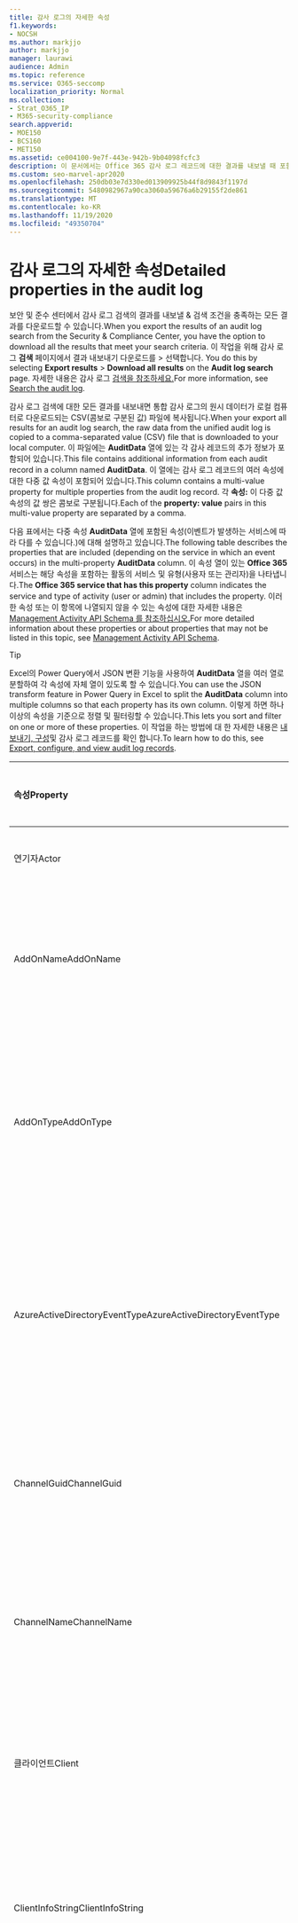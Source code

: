 ```yaml
---
title: 감사 로그의 자세한 속성
f1.keywords:
- NOCSH
ms.author: markjjo
author: markjjo
manager: laurawi
audience: Admin
ms.topic: reference
ms.service: O365-seccomp
localization_priority: Normal
ms.collection:
- Strat_O365_IP
- M365-security-compliance
search.appverid:
- MOE150
- BCS160
- MET150
ms.assetid: ce004100-9e7f-443e-942b-9b04098fcfc3
description: 이 문서에서는 Office 365 감사 로그 레코드에 대한 결과를 내보낼 때 포함된 추가 속성에 대한 설명을 제공합니다.
ms.custom: seo-marvel-apr2020
ms.openlocfilehash: 250db03e7d330ed013909925b44f8d9843f1197d
ms.sourcegitcommit: 5480982967a90ca3060a59676a6b29155f2de861
ms.translationtype: MT
ms.contentlocale: ko-KR
ms.lasthandoff: 11/19/2020
ms.locfileid: "49350704"
---
```

# <a name="detailed-properties-in-the-audit-log"></a><span data-ttu-id="034b0-103">감사 로그의 자세한 속성</span><span class="sxs-lookup"><span data-stu-id="034b0-103">Detailed properties in the audit log</span></span>

<span data-ttu-id="034b0-104">보안 및 준수 센터에서 감사 로그 검색의 결과를 내보낼 & 검색 조건을 충족하는 모든 결과를 다운로드할 수 있습니다.</span><span class="sxs-lookup"><span data-stu-id="034b0-104">When you export the results of an audit log search from the Security & Compliance Center, you have the option to download all the results that meet your search criteria.</span></span> <span data-ttu-id="034b0-105">이 작업을 위해 감사 로그 **검색** 페이지에서 결과 내보내기 다운로드를 \>  선택합니다. </span><span class="sxs-lookup"><span data-stu-id="034b0-105">You do this by selecting **Export results** \> **Download all results** on the **Audit log search** page.</span></span> <span data-ttu-id="034b0-106">자세한 내용은 감사 로그 [검색을 참조하세요.](search-the-audit-log-in-security-and-compliance.md)</span><span class="sxs-lookup"><span data-stu-id="034b0-106">For more information, see [Search the audit log](search-the-audit-log-in-security-and-compliance.md).</span></span>
  
 <span data-ttu-id="034b0-107">감사 로그 검색에 대한 모든 결과를 내보내면 통합 감사 로그의 원시 데이터가 로컬 컴퓨터로 다운로드되는 CSV(콤보로 구분된 값) 파일에 복사됩니다.</span><span class="sxs-lookup"><span data-stu-id="034b0-107">When your export all results for an audit log search, the raw data from the unified audit log is copied to a comma-separated value (CSV) file that is downloaded to your local computer.</span></span> <span data-ttu-id="034b0-108">이 파일에는 **AuditData** 열에 있는 각 감사 레코드의 추가 정보가 포함되어 있습니다.</span><span class="sxs-lookup"><span data-stu-id="034b0-108">This file contains additional information from each audit record in a column named **AuditData**.</span></span> <span data-ttu-id="034b0-109">이 열에는 감사 로그 레코드의 여러 속성에 대한 다중 값 속성이 포함되어 있습니다.</span><span class="sxs-lookup"><span data-stu-id="034b0-109">This column contains a multi-value property for multiple properties from the audit log record.</span></span> <span data-ttu-id="034b0-110">각 **속성:** 이 다중 값 속성의 값 쌍은 콤보로 구분됩니다.</span><span class="sxs-lookup"><span data-stu-id="034b0-110">Each of the **property: value** pairs in this multi-value property are separated by a comma.</span></span> 
  
<span data-ttu-id="034b0-111">다음 표에서는 다중 속성 **AuditData** 열에 포함된 속성(이벤트가 발생하는 서비스에 따라 다를 수 있습니다.)에 대해 설명하고 있습니다.</span><span class="sxs-lookup"><span data-stu-id="034b0-111">The following table describes the properties that are included (depending on the service in which an event occurs) in the multi-property **AuditData** column.</span></span> <span data-ttu-id="034b0-112">이 속성 열이 있는 **Office 365** 서비스는 해당 속성을 포함하는 활동의 서비스 및 유형(사용자 또는 관리자)을 나타냅니다.</span><span class="sxs-lookup"><span data-stu-id="034b0-112">The **Office 365 service that has this property** column indicates the service and type of activity (user or admin) that includes the property.</span></span> <span data-ttu-id="034b0-113">이러한 속성 또는 이 항목에 나열되지 않을 수 있는 속성에 대한 자세한 내용은 [Management Activity API Schema 를 참조하십시오.](https://go.microsoft.com/fwlink/p/?LinkId=717993)</span><span class="sxs-lookup"><span data-stu-id="034b0-113">For more detailed information about these properties or about properties that may not be listed in this topic, see [Management Activity API Schema](https://go.microsoft.com/fwlink/p/?LinkId=717993).</span></span>
  
> [!TIP]
> <span data-ttu-id="034b0-114">Excel의 Power Query에서 JSON 변환 기능을 사용하여 **AuditData** 열을 여러 열로 분할하여 각 속성에 자체 열이 있도록 할 수 있습니다.</span><span class="sxs-lookup"><span data-stu-id="034b0-114">You can use the JSON transform feature in Power Query in Excel to split the **AuditData** column into multiple columns so that each property has its own column.</span></span> <span data-ttu-id="034b0-115">이렇게 하면 하나 이상의 속성을 기준으로 정렬 및 필터링할 수 있습니다.</span><span class="sxs-lookup"><span data-stu-id="034b0-115">This lets you sort and filter on one or more of these properties.</span></span> <span data-ttu-id="034b0-116">이 작업을 하는 방법에 대 한 자세한 내용은 [내보내기, 구성](export-view-audit-log-records.md)및 감사 로그 레코드를 확인 합니다.</span><span class="sxs-lookup"><span data-stu-id="034b0-116">To learn how to do this, see [Export, configure, and view audit log records](export-view-audit-log-records.md).</span></span> 
  
|<span data-ttu-id="034b0-117">**속성**</span><span class="sxs-lookup"><span data-stu-id="034b0-117">**Property**</span></span>|<span data-ttu-id="034b0-118">**설명**</span><span class="sxs-lookup"><span data-stu-id="034b0-118">**Description**</span></span>|<span data-ttu-id="034b0-119">**이 속성이 있는 Microsoft 365 서비스**</span><span class="sxs-lookup"><span data-stu-id="034b0-119">**Microsoft 365 service that has this property**</span></span>|
|:-----|:-----|:-----|
|<span data-ttu-id="034b0-120">연기자</span><span class="sxs-lookup"><span data-stu-id="034b0-120">Actor</span></span>|<span data-ttu-id="034b0-121">작업을 수행한 사용자 또는 서비스 계정입니다.</span><span class="sxs-lookup"><span data-stu-id="034b0-121">The user or service account that performed the action.</span></span>|<span data-ttu-id="034b0-122">Azure Active Directory</span><span class="sxs-lookup"><span data-stu-id="034b0-122">Azure Active Directory</span></span>|
|<span data-ttu-id="034b0-123">AddOnName</span><span class="sxs-lookup"><span data-stu-id="034b0-123">AddOnName</span></span>|<span data-ttu-id="034b0-124">팀에서 추가, 제거 또는 업데이트된 추가 기능의 이름입니다.</span><span class="sxs-lookup"><span data-stu-id="034b0-124">The name of an add-on that was added, removed, or updated in a team.</span></span> <span data-ttu-id="034b0-125">Microsoft Teams의 추가 기능 유형은 봇, 커넥터 또는 탭입니다.</span><span class="sxs-lookup"><span data-stu-id="034b0-125">The type of add-ons in Microsoft Teams is a bot, a connector, or a tab.</span></span>|<span data-ttu-id="034b0-126">Microsoft Teams</span><span class="sxs-lookup"><span data-stu-id="034b0-126">Microsoft Teams</span></span>|
|<span data-ttu-id="034b0-127">AddOnType</span><span class="sxs-lookup"><span data-stu-id="034b0-127">AddOnType</span></span>|<span data-ttu-id="034b0-128">팀에서 추가, 제거 또는 업데이트된 추가 기능의 유형입니다.</span><span class="sxs-lookup"><span data-stu-id="034b0-128">The type of an add-on that was added, removed, or updated in a team.</span></span> <span data-ttu-id="034b0-129">다음 값은 추가 기능의 유형을 나타냅니다.</span><span class="sxs-lookup"><span data-stu-id="034b0-129">The following values indicate the type of add-on.</span></span>  <br/> <span data-ttu-id="034b0-130">**1** - 봇을 나타냅니다.</span><span class="sxs-lookup"><span data-stu-id="034b0-130">**1** - Indicates a bot.</span></span><br/> <span data-ttu-id="034b0-131">**2** - 커넥터를 나타냅니다.</span><span class="sxs-lookup"><span data-stu-id="034b0-131">**2** - Indicates a connector.</span></span><br/> <span data-ttu-id="034b0-132">**3** - 탭을 나타냅니다.</span><span class="sxs-lookup"><span data-stu-id="034b0-132">**3** - Indicates a tab.</span></span>|<span data-ttu-id="034b0-133">Microsoft Teams</span><span class="sxs-lookup"><span data-stu-id="034b0-133">Microsoft Teams</span></span>|
|<span data-ttu-id="034b0-134">AzureActiveDirectoryEventType</span><span class="sxs-lookup"><span data-stu-id="034b0-134">AzureActiveDirectoryEventType</span></span>|<span data-ttu-id="034b0-135">Azure Active Directory 이벤트의 유형입니다.</span><span class="sxs-lookup"><span data-stu-id="034b0-135">The type of Azure Active Directory event.</span></span> <span data-ttu-id="034b0-136">다음 값은 이벤트 유형을 나타냅니다.</span><span class="sxs-lookup"><span data-stu-id="034b0-136">The following values indicate the type of event.</span></span>  <br/> <span data-ttu-id="034b0-137">**0** - 계정 로그인 이벤트를 나타냅니다.</span><span class="sxs-lookup"><span data-stu-id="034b0-137">**0** - Indicates an account login event.</span></span><br/> <span data-ttu-id="034b0-138">**1** - Azure 응용 프로그램 보안 이벤트를 나타냅니다.</span><span class="sxs-lookup"><span data-stu-id="034b0-138">**1** - Indicates an Azure application security event.</span></span>|<span data-ttu-id="034b0-139">Azure Active Directory</span><span class="sxs-lookup"><span data-stu-id="034b0-139">Azure Active Directory</span></span>|
|<span data-ttu-id="034b0-140">ChannelGuid</span><span class="sxs-lookup"><span data-stu-id="034b0-140">ChannelGuid</span></span>|<span data-ttu-id="034b0-141">Microsoft Teams 채널의 ID입니다.</span><span class="sxs-lookup"><span data-stu-id="034b0-141">The ID of a Microsoft Teams channel.</span></span> <span data-ttu-id="034b0-142">채널이 있는 팀은 **TeamName** 및 **TeamGuid** 속성으로 식별됩니다.</span><span class="sxs-lookup"><span data-stu-id="034b0-142">The team that the channel is located in is identified by the **TeamName** and **TeamGuid** properties.</span></span>|<span data-ttu-id="034b0-143">Microsoft Teams</span><span class="sxs-lookup"><span data-stu-id="034b0-143">Microsoft Teams</span></span>|
|<span data-ttu-id="034b0-144">ChannelName</span><span class="sxs-lookup"><span data-stu-id="034b0-144">ChannelName</span></span>|<span data-ttu-id="034b0-145">Microsoft Teams 채널의 이름입니다.</span><span class="sxs-lookup"><span data-stu-id="034b0-145">The name of a Microsoft Teams channel.</span></span> <span data-ttu-id="034b0-146">채널이 있는 팀은 **TeamName** 및 **TeamGuid** 속성으로 식별됩니다.</span><span class="sxs-lookup"><span data-stu-id="034b0-146">The team that the channel is located in is identified by the **TeamName** and **TeamGuid** properties.</span></span>|<span data-ttu-id="034b0-147">Microsoft Teams</span><span class="sxs-lookup"><span data-stu-id="034b0-147">Microsoft Teams</span></span>|
|<span data-ttu-id="034b0-148">클라이언트</span><span class="sxs-lookup"><span data-stu-id="034b0-148">Client</span></span>|<span data-ttu-id="034b0-149">로그인 이벤트에 사용되는 클라이언트 장치, 장치 OS 및 장치 브라우저(예: Nokia Lumia 920) Windows Phone 8; IE Mobile 11).</span><span class="sxs-lookup"><span data-stu-id="034b0-149">The client device, the device OS, and the device browser used for the login event (for example, Nokia Lumia 920; Windows Phone 8; IE Mobile 11).</span></span>|<span data-ttu-id="034b0-150">Azure Active Directory</span><span class="sxs-lookup"><span data-stu-id="034b0-150">Azure Active Directory</span></span>|
|<span data-ttu-id="034b0-151">ClientInfoString</span><span class="sxs-lookup"><span data-stu-id="034b0-151">ClientInfoString</span></span>|<span data-ttu-id="034b0-152">브라우저 버전, Outlook 버전 및 모바일 장치 정보와 같은 작업을 수행하는 데 사용된 전자 메일 클라이언트에 대한 정보</span><span class="sxs-lookup"><span data-stu-id="034b0-152">Information about the email client that was used to perform the operation, such as a browser version, Outlook version, and mobile device information</span></span>|<span data-ttu-id="034b0-153">Exchange(사서함 활동)</span><span class="sxs-lookup"><span data-stu-id="034b0-153">Exchange (mailbox activity)</span></span>|
|<span data-ttu-id="034b0-154">ClientIP</span><span class="sxs-lookup"><span data-stu-id="034b0-154">ClientIP</span></span>|<span data-ttu-id="034b0-155">활동이 기록될 때 사용된 장치의 IP 주소입니다.</span><span class="sxs-lookup"><span data-stu-id="034b0-155">The IP address of the device that was used when the activity was logged.</span></span> <span data-ttu-id="034b0-156">IP 주소는 IPv4 또는 IPv6 주소 형식으로 표시됩니다.</span><span class="sxs-lookup"><span data-stu-id="034b0-156">The IP address is displayed in either an IPv4 or IPv6 address format.</span></span><br/><br/> <span data-ttu-id="034b0-157">일부 서비스의 경우 이 속성에 표시되는 값은 사용자를 대신하여 서비스를 호출하는 신뢰할 수 있는 응용 프로그램(예: 웹앱의 Office)의 IP 주소일 수 있으며, 활동을 수행한 사람이 사용한 장치의 IP 주소가 아예 없습니다.</span><span class="sxs-lookup"><span data-stu-id="034b0-157">For some services, the value displayed in this property might be the IP address for a trusted application (for example, Office on the web apps) calling into the service on behalf of a user and not the IP address of the device used by person who performed the activity.</span></span> <br/><br/><span data-ttu-id="034b0-158">또한 Azure Active Directory 관련 이벤트에 대한 관리자 활동(또는 시스템 계정에서 수행한 활동)의 경우 IP 주소가 기록되지 않습니다. ClientIP 속성의 값은 `null` 입니다.</span><span class="sxs-lookup"><span data-stu-id="034b0-158">Also, for admin activity (or activity performed by a system account) for Azure Active Directory-related events, the IP address isn't logged and the value for the ClientIP property is `null`.</span></span> |<span data-ttu-id="034b0-159">Azure Active Directory, Exchange, SharePoint</span><span class="sxs-lookup"><span data-stu-id="034b0-159">Azure Active Directory, Exchange, SharePoint</span></span>|
|<span data-ttu-id="034b0-160">CreationTime</span><span class="sxs-lookup"><span data-stu-id="034b0-160">CreationTime</span></span>|<span data-ttu-id="034b0-161">사용자가 활동을 수행한 UTC(협정 세계시)의 날짜 및 시간입니다.</span><span class="sxs-lookup"><span data-stu-id="034b0-161">The date and time in Coordinated Universal Time (UTC) when the user performed the activity.</span></span>|<span data-ttu-id="034b0-162">모두</span><span class="sxs-lookup"><span data-stu-id="034b0-162">All</span></span>|
|<span data-ttu-id="034b0-163">DestinationFileExtension</span><span class="sxs-lookup"><span data-stu-id="034b0-163">DestinationFileExtension</span></span>|<span data-ttu-id="034b0-164">복사되거나 이동된 파일의 파일 확장명입니다.</span><span class="sxs-lookup"><span data-stu-id="034b0-164">The file extension of a file that is copied or moved.</span></span> <span data-ttu-id="034b0-165">이 속성은 FileCopied 및 FileMoved 사용자 활동에만 표시됩니다.</span><span class="sxs-lookup"><span data-stu-id="034b0-165">This property is displayed only for the FileCopied and FileMoved user activities.</span></span>|<span data-ttu-id="034b0-166">SharePoint</span><span class="sxs-lookup"><span data-stu-id="034b0-166">SharePoint</span></span>|
|<span data-ttu-id="034b0-167">DestinationFileName</span><span class="sxs-lookup"><span data-stu-id="034b0-167">DestinationFileName</span></span>|<span data-ttu-id="034b0-168">파일의 이름이 복사되거나 이동됩니다.</span><span class="sxs-lookup"><span data-stu-id="034b0-168">The name of the file is copied or moved.</span></span> <span data-ttu-id="034b0-169">이 속성은 FileCopied 및 FileMoved 작업에만 표시됩니다.</span><span class="sxs-lookup"><span data-stu-id="034b0-169">This property is displayed only for the FileCopied and FileMoved actions.</span></span>|<span data-ttu-id="034b0-170">SharePoint</span><span class="sxs-lookup"><span data-stu-id="034b0-170">SharePoint</span></span>|
|<span data-ttu-id="034b0-171">DestinationRelativeUrl</span><span class="sxs-lookup"><span data-stu-id="034b0-171">DestinationRelativeUrl</span></span>|<span data-ttu-id="034b0-172">파일이 복사되거나 이동되는 대상 폴더의 URL입니다.</span><span class="sxs-lookup"><span data-stu-id="034b0-172">The URL of the destination folder where a file is copied or moved.</span></span> <span data-ttu-id="034b0-173">**SiteURL,** **DestinationRelativeURL** 및 **DestinationFileName** 속성 값의 조합은 **복사된** 파일의 전체 경로 이름인 ObjectID 속성 값과 동일합니다.</span><span class="sxs-lookup"><span data-stu-id="034b0-173">The combination of the values for the **SiteURL**, the **DestinationRelativeURL**, and the **DestinationFileName** property is the same as the value for the **ObjectID** property, which is the full path name for the file that was copied.</span></span> <span data-ttu-id="034b0-174">이 속성은 FileCopied 및 FileMoved 사용자 활동에만 표시됩니다.</span><span class="sxs-lookup"><span data-stu-id="034b0-174">This property is displayed only for the FileCopied and FileMoved user activities.</span></span>|<span data-ttu-id="034b0-175">SharePoint</span><span class="sxs-lookup"><span data-stu-id="034b0-175">SharePoint</span></span>|
|<span data-ttu-id="034b0-176">EventSource</span><span class="sxs-lookup"><span data-stu-id="034b0-176">EventSource</span></span>|<span data-ttu-id="034b0-177">SharePoint에서 이벤트가 발생했다고 식별합니다.</span><span class="sxs-lookup"><span data-stu-id="034b0-177">Identifies that an event occurred in SharePoint.</span></span> <span data-ttu-id="034b0-178">가능한 값은 **SharePoint** 및 **ObjectModel입니다.**</span><span class="sxs-lookup"><span data-stu-id="034b0-178">Possible values are **SharePoint** and **ObjectModel**.</span></span>|<span data-ttu-id="034b0-179">SharePoint</span><span class="sxs-lookup"><span data-stu-id="034b0-179">SharePoint</span></span>|
|<span data-ttu-id="034b0-180">ExternalAccess</span><span class="sxs-lookup"><span data-stu-id="034b0-180">ExternalAccess</span></span>|<span data-ttu-id="034b0-181">Exchange 관리자 활동의 경우 조직의 사용자, Microsoft 데이터 센터 담당자 또는 데이터 센터 서비스 계정 또는 위임된 관리자가 cmdlet을 실행할지 여부를 지정합니다.</span><span class="sxs-lookup"><span data-stu-id="034b0-181">For Exchange admin activity, specifies whether the cmdlet was run by a user in your organization, by Microsoft datacenter personnel or a datacenter service account, or by a delegated administrator.</span></span> <span data-ttu-id="034b0-182">값 **False는** 조직의 누군가가 cmdlet을 실행했다는 것을 나타냅니다.</span><span class="sxs-lookup"><span data-stu-id="034b0-182">The value **False** indicates that the cmdlet was run by someone in your organization.</span></span> <span data-ttu-id="034b0-183">True **값은** 데이터 센터 담당자, 데이터 센터 서비스 계정 또는 위임된 관리자가 cmdlet을 실행했다는 것입니다.</span><span class="sxs-lookup"><span data-stu-id="034b0-183">The value **True** indicates that the cmdlet was run by datacenter personnel, a datacenter service account, or a delegated administrator.</span></span>  <br/> <span data-ttu-id="034b0-184">Exchange 사서함 활동의 경우 조직 외부의 사용자가 사서함에 액세스하는지 여부를 지정합니다.</span><span class="sxs-lookup"><span data-stu-id="034b0-184">For Exchange mailbox activity, specifies whether a mailbox was accessed by a user outside your organization.</span></span>|<span data-ttu-id="034b0-185">Exchange</span><span class="sxs-lookup"><span data-stu-id="034b0-185">Exchange</span></span>|
|<span data-ttu-id="034b0-186">ExtendedProperties</span><span class="sxs-lookup"><span data-stu-id="034b0-186">ExtendedProperties</span></span>|<span data-ttu-id="034b0-187">Azure Active Directory 이벤트에 대한 확장 속성입니다.</span><span class="sxs-lookup"><span data-stu-id="034b0-187">The extended properties for an Azure Active Directory event.</span></span>|<span data-ttu-id="034b0-188">Azure Active Directory</span><span class="sxs-lookup"><span data-stu-id="034b0-188">Azure Active Directory</span></span>|
|<span data-ttu-id="034b0-189">ID</span><span class="sxs-lookup"><span data-stu-id="034b0-189">ID</span></span>|<span data-ttu-id="034b0-190">보고서 항목의 ID입니다.</span><span class="sxs-lookup"><span data-stu-id="034b0-190">The ID of the report entry.</span></span> <span data-ttu-id="034b0-191">ID는 보고서 항목을 고유하게 식별합니다.</span><span class="sxs-lookup"><span data-stu-id="034b0-191">The ID uniquely identifies the report entry.</span></span>|<span data-ttu-id="034b0-192">모두</span><span class="sxs-lookup"><span data-stu-id="034b0-192">All</span></span>|
|<span data-ttu-id="034b0-193">InternalLogonType</span><span class="sxs-lookup"><span data-stu-id="034b0-193">InternalLogonType</span></span>|<span data-ttu-id="034b0-194">내부용으로 예약되어 있습니다.</span><span class="sxs-lookup"><span data-stu-id="034b0-194">Reserved for internal use.</span></span>|<span data-ttu-id="034b0-195">Exchange(사서함 활동)</span><span class="sxs-lookup"><span data-stu-id="034b0-195">Exchange (mailbox activity)</span></span>|
|<span data-ttu-id="034b0-196">ItemType</span><span class="sxs-lookup"><span data-stu-id="034b0-196">ItemType</span></span>|<span data-ttu-id="034b0-197">액세스하거나 수정한 개체의 형식입니다.</span><span class="sxs-lookup"><span data-stu-id="034b0-197">The type of object that was accessed or modified.</span></span> <span data-ttu-id="034b0-198">가능한 값은 **파일,** **폴더,** **웹,** **사이트,** **테넌트** 및 **DocumentLibrary입니다.**</span><span class="sxs-lookup"><span data-stu-id="034b0-198">Possible values include **File**, **Folder**, **Web**, **Site**, **Tenant**, and **DocumentLibrary**.</span></span>|<span data-ttu-id="034b0-199">SharePoint</span><span class="sxs-lookup"><span data-stu-id="034b0-199">SharePoint</span></span>|
|<span data-ttu-id="034b0-200">LoginStatus</span><span class="sxs-lookup"><span data-stu-id="034b0-200">LoginStatus</span></span>|<span data-ttu-id="034b0-201">발생한 로그인 실패를 식별합니다.</span><span class="sxs-lookup"><span data-stu-id="034b0-201">Identifies login failures that might have occurred.</span></span>|<span data-ttu-id="034b0-202">Azure Active Directory</span><span class="sxs-lookup"><span data-stu-id="034b0-202">Azure Active Directory</span></span>|
|<span data-ttu-id="034b0-203">LogonType</span><span class="sxs-lookup"><span data-stu-id="034b0-203">LogonType</span></span>|<span data-ttu-id="034b0-204">사서함 액세스 유형입니다.</span><span class="sxs-lookup"><span data-stu-id="034b0-204">The type of mailbox access.</span></span> <span data-ttu-id="034b0-205">다음 값은 사서함에 액세스한 사용자 유형을 나타냅니다.</span><span class="sxs-lookup"><span data-stu-id="034b0-205">The following values indicate the type of user who accessed the mailbox.</span></span>  <br/><br/> <span data-ttu-id="034b0-206">**0** - 사서함 소유자를 나타냅니다.</span><span class="sxs-lookup"><span data-stu-id="034b0-206">**0** - Indicates a mailbox owner.</span></span><br/> <span data-ttu-id="034b0-207">**1** - 관리자를 나타냅니다.</span><span class="sxs-lookup"><span data-stu-id="034b0-207">**1** - Indicates an administrator.</span></span><br/> <span data-ttu-id="034b0-208">**2** - 대리자를 나타냅니다.</span><span class="sxs-lookup"><span data-stu-id="034b0-208">**2** - Indicates a delegate.</span></span> <br/><span data-ttu-id="034b0-209">**3** - Microsoft 데이터 센터의 전송 서비스를 나타냅니다.</span><span class="sxs-lookup"><span data-stu-id="034b0-209">**3** - Indicates the transport service in the Microsoft datacenter.</span></span><br/> <span data-ttu-id="034b0-210">**4** - Microsoft 데이터 센터의 서비스 계정을 나타냅니다.</span><span class="sxs-lookup"><span data-stu-id="034b0-210">**4** - Indicates a   service account in the Microsoft datacenter.</span></span> <br/><span data-ttu-id="034b0-211">**6** - 위임된 관리자를 나타냅니다.</span><span class="sxs-lookup"><span data-stu-id="034b0-211">**6** - Indicates a delegated administrator.</span></span>|<span data-ttu-id="034b0-212">Exchange(사서함 활동)</span><span class="sxs-lookup"><span data-stu-id="034b0-212">Exchange (mailbox activity)</span></span>|
|<span data-ttu-id="034b0-213">MailboxGuid</span><span class="sxs-lookup"><span data-stu-id="034b0-213">MailboxGuid</span></span>|<span data-ttu-id="034b0-214">액세스한 사서함의 Exchange GUID입니다.</span><span class="sxs-lookup"><span data-stu-id="034b0-214">The Exchange GUID of the mailbox that was accessed.</span></span>|<span data-ttu-id="034b0-215">Exchange(사서함 활동)</span><span class="sxs-lookup"><span data-stu-id="034b0-215">Exchange (mailbox activity)</span></span>|
|<span data-ttu-id="034b0-216">MailboxOwnerUPN</span><span class="sxs-lookup"><span data-stu-id="034b0-216">MailboxOwnerUPN</span></span>|<span data-ttu-id="034b0-217">액세스한 사서함을 소유한 사람의 전자 메일 주소입니다.</span><span class="sxs-lookup"><span data-stu-id="034b0-217">The email address of the person who owns the mailbox that was accessed.</span></span>|<span data-ttu-id="034b0-218">Exchange(사서함 활동)</span><span class="sxs-lookup"><span data-stu-id="034b0-218">Exchange (mailbox activity)</span></span>|
|<span data-ttu-id="034b0-219">구성원</span><span class="sxs-lookup"><span data-stu-id="034b0-219">Members</span></span>|<span data-ttu-id="034b0-220">팀에서 추가되거나 제거된 사용자를 나열합니다.</span><span class="sxs-lookup"><span data-stu-id="034b0-220">Lists the users that have been added or removed from a team.</span></span> <span data-ttu-id="034b0-221">다음 값은 사용자에게 할당된 역할 유형을 나타냅니다.</span><span class="sxs-lookup"><span data-stu-id="034b0-221">The following values indicate the Role type assigned to the user.</span></span>  <br/><br/> <span data-ttu-id="034b0-222">**1** - 소유자 역할을 나타냅니다.</span><span class="sxs-lookup"><span data-stu-id="034b0-222">**1** - Indicates  the Owner role.</span></span><br/> <span data-ttu-id="034b0-223">**2** - 구성원 역할을 나타냅니다.</span><span class="sxs-lookup"><span data-stu-id="034b0-223">**2** - Indicates the Member role.</span></span><br/> <span data-ttu-id="034b0-224">**3** - 게스트 역할을 나타냅니다.</span><span class="sxs-lookup"><span data-stu-id="034b0-224">**3** - Indicates the Guest role.</span></span> <br/><br/><span data-ttu-id="034b0-225">구성원 속성에는 조직의 이름 및 구성원의 전자 메일 주소도 포함됩니다.</span><span class="sxs-lookup"><span data-stu-id="034b0-225">The Members property also includes the name of your organization, and the member's email address.</span></span>|<span data-ttu-id="034b0-226">Microsoft Teams</span><span class="sxs-lookup"><span data-stu-id="034b0-226">Microsoft Teams</span></span>|
|<span data-ttu-id="034b0-227">ModifiedProperties(Name, NewValue, OldValue)</span><span class="sxs-lookup"><span data-stu-id="034b0-227">ModifiedProperties (Name, NewValue, OldValue)</span></span>|<span data-ttu-id="034b0-228">이 속성은 사용자를 사이트 또는 사이트 모음 관리 그룹의 구성원으로 추가하는 등의 관리 이벤트에 포함됩니다.</span><span class="sxs-lookup"><span data-stu-id="034b0-228">The property is included for admin events, such as adding a user as a member of a site or a site collection admin group.</span></span> <span data-ttu-id="034b0-229">이 속성에는 수정된 속성의 새 값(예: 사이트 관리자 그룹)의 새 값(예: 사이트 관리자로 추가된 사용자) 및 수정된 개체의 이전 값이 포함됩니다.</span><span class="sxs-lookup"><span data-stu-id="034b0-229">The property includes the name of the property that was modified (for example, the Site Admin group) the new value of the modified property (such the user who was added as a site admin, and the previous value of the modified object.</span></span>|<span data-ttu-id="034b0-230">모든(관리자 활동)</span><span class="sxs-lookup"><span data-stu-id="034b0-230">All (admin activity)</span></span>|
|<span data-ttu-id="034b0-231">ObjectId</span><span class="sxs-lookup"><span data-stu-id="034b0-231">ObjectId</span></span>|<span data-ttu-id="034b0-232">Exchange 관리자 감사 로깅의 경우 cmdlet에서 수정한 개체의 이름입니다.</span><span class="sxs-lookup"><span data-stu-id="034b0-232">For Exchange admin audit logging, the name of the object that was modified by the cmdlet.</span></span>  <br/> <span data-ttu-id="034b0-233">SharePoint 활동의 경우 사용자가 액세스한 파일 또는 폴더의 전체 URL 경로 이름입니다.</span><span class="sxs-lookup"><span data-stu-id="034b0-233">For SharePoint activity, the full URL path name of the file or folder accessed by a user.</span></span>  <br/> <span data-ttu-id="034b0-234">Azure AD 활동의 경우 수정된 사용자 계정의 이름입니다.</span><span class="sxs-lookup"><span data-stu-id="034b0-234">For Azure AD activity, the name of the user account that was modified.</span></span>|<span data-ttu-id="034b0-235">모두</span><span class="sxs-lookup"><span data-stu-id="034b0-235">All</span></span>|
|<span data-ttu-id="034b0-236">작업</span><span class="sxs-lookup"><span data-stu-id="034b0-236">Operation</span></span>|<span data-ttu-id="034b0-237">사용자 또는 관리자 활동의 이름입니다.</span><span class="sxs-lookup"><span data-stu-id="034b0-237">The name of the user or admin activity.</span></span> <span data-ttu-id="034b0-238">이 속성의 값은 작업 드롭다운 목록에서 선택한 **값에** 해당합니다.</span><span class="sxs-lookup"><span data-stu-id="034b0-238">The value of this property corresponds to the value that was selected in the **Activities** drop down list.</span></span> <span data-ttu-id="034b0-239">모든 활동에 대한 결과 표시가 **선택된** 경우 보고서에는 모든 서비스에 대한 모든 사용자 및 관리자 활동에 대한 항목이 포함됩니다.</span><span class="sxs-lookup"><span data-stu-id="034b0-239">If **Show results for all activities** was selected, the report will included entries for all user and admin activities for all services.</span></span> <span data-ttu-id="034b0-240">감사 로그에 기록되는 작업/활동에 대한 설명은 [Office 365에서](search-the-audit-log-in-security-and-compliance.md)감사 로그 검색의 감사된 활동 탭을 참조하세요. </span><span class="sxs-lookup"><span data-stu-id="034b0-240">For a description of the operations/activities that are logged in the audit log, see the **Audited activities** tab in [Search the audit log in the Office 365](search-the-audit-log-in-security-and-compliance.md).</span></span>  <br/> <span data-ttu-id="034b0-241">Exchange 관리자 활동의 경우 이 속성은 실행된 cmdlet의 이름을 식별합니다.</span><span class="sxs-lookup"><span data-stu-id="034b0-241">For Exchange admin activity, this property identifies the name of the cmdlet that was run.</span></span>|<span data-ttu-id="034b0-242">모두</span><span class="sxs-lookup"><span data-stu-id="034b0-242">All</span></span>|
|<span data-ttu-id="034b0-243">OrganizationId</span><span class="sxs-lookup"><span data-stu-id="034b0-243">OrganizationId</span></span>|<span data-ttu-id="034b0-244">조직의 GUID입니다.</span><span class="sxs-lookup"><span data-stu-id="034b0-244">The GUID for your organization.</span></span>|<span data-ttu-id="034b0-245">모두</span><span class="sxs-lookup"><span data-stu-id="034b0-245">All</span></span>|
|<span data-ttu-id="034b0-246">경로</span><span class="sxs-lookup"><span data-stu-id="034b0-246">Path</span></span>|<span data-ttu-id="034b0-247">액세스한 메시지가 있는 사서함 폴더의 이름입니다.</span><span class="sxs-lookup"><span data-stu-id="034b0-247">The name of the mailbox folder where the message that was accessed is located.</span></span> <span data-ttu-id="034b0-248">또한 이 속성은 메시지가 만들어지거나 복사/이동되는 폴더를 식별합니다.</span><span class="sxs-lookup"><span data-stu-id="034b0-248">This property also identifies the folder a where a message is created in or copied/moved to.</span></span>|<span data-ttu-id="034b0-249">Exchange(사서함 활동)</span><span class="sxs-lookup"><span data-stu-id="034b0-249">Exchange (mailbox activity)</span></span>|
|<span data-ttu-id="034b0-250">매개 변수</span><span class="sxs-lookup"><span data-stu-id="034b0-250">Parameters</span></span>|<span data-ttu-id="034b0-251">Exchange 관리자 활동의 경우 Operation 속성에서 식별된 cmdlet과 함께 사용된 모든 매개 변수의 이름과 값입니다.</span><span class="sxs-lookup"><span data-stu-id="034b0-251">For Exchange admin activity, the name and value for all parameters that were used with the cmdlet that is identified in the Operation property.</span></span>|<span data-ttu-id="034b0-252">Exchange(관리자 활동)</span><span class="sxs-lookup"><span data-stu-id="034b0-252">Exchange (admin activity)</span></span>|
|<span data-ttu-id="034b0-253">RecordType</span><span class="sxs-lookup"><span data-stu-id="034b0-253">RecordType</span></span>|<span data-ttu-id="034b0-254">레코드가 나타내는 작업의 유형입니다.</span><span class="sxs-lookup"><span data-stu-id="034b0-254">The type of operation indicated by the record.</span></span> <span data-ttu-id="034b0-255">이 속성은 작업이 트리거된 서비스 또는 기능을 나타냅니다.</span><span class="sxs-lookup"><span data-stu-id="034b0-255">This property indicates the service or feature that the operation was triggered in.</span></span> <span data-ttu-id="034b0-256">레코드 유형 목록과 해당 ENUM 값(감사 레코드의 **RecordType** 속성에 표시되는 값)은 감사 로그 레코드 유형을 [참조하세요.](https://docs.microsoft.com/office/office-365-management-api/office-365-management-activity-api-schema#auditlogrecordtype)</span><span class="sxs-lookup"><span data-stu-id="034b0-256">For a list of record types and their corresponding ENUM value (which is the value displayed in the **RecordType** property in an audit record), see [Audit log record type](https://docs.microsoft.com/office/office-365-management-api/office-365-management-activity-api-schema#auditlogrecordtype).</span></span>| 
|<span data-ttu-id="034b0-257">ResultStatus</span><span class="sxs-lookup"><span data-stu-id="034b0-257">ResultStatus</span></span>|<span data-ttu-id="034b0-258">**Operation** 속성에 지정된 작업이 성공적이지 여부를 나타냅니다.</span><span class="sxs-lookup"><span data-stu-id="034b0-258">Indicates whether the action (specified in the **Operation** property) was successful or not.</span></span>  <br/> <span data-ttu-id="034b0-259">Exchange 관리자 활동의 경우 값은  True(성공) 또는 False(실패)입니다. </span><span class="sxs-lookup"><span data-stu-id="034b0-259">For Exchange admin activity, the value is either **True** (successful) or **False** (failed).</span></span>|<span data-ttu-id="034b0-260">모두</span><span class="sxs-lookup"><span data-stu-id="034b0-260">All</span></span>  <br/>|
|<span data-ttu-id="034b0-261">SecurityComplianceCenterEventType</span><span class="sxs-lookup"><span data-stu-id="034b0-261">SecurityComplianceCenterEventType</span></span>|<span data-ttu-id="034b0-262">활동이 보안 및 준수 센터 & 나타냅니다.</span><span class="sxs-lookup"><span data-stu-id="034b0-262">Indicates that the activity was a Security & Compliance Center event.</span></span> <span data-ttu-id="034b0-263">모든 보안 & 준수 센터 활동의 값은 이 속성에 **대해 0입니다.**</span><span class="sxs-lookup"><span data-stu-id="034b0-263">All Security & Compliance Center activities will have a value of **0** for this property.</span></span>|<span data-ttu-id="034b0-264">보안 및 준수 센터</span><span class="sxs-lookup"><span data-stu-id="034b0-264">Security & Compliance Center</span></span>|
|<span data-ttu-id="034b0-265">SharingType</span><span class="sxs-lookup"><span data-stu-id="034b0-265">SharingType</span></span>|<span data-ttu-id="034b0-266">리소스가 공유된 사용자에게 할당된 공유 권한의 유형입니다.</span><span class="sxs-lookup"><span data-stu-id="034b0-266">The type of sharing permissions that was assigned to the user that the resource was shared with.</span></span> <span data-ttu-id="034b0-267">이 사용자는 **UserSharedWith** 속성에서 식별됩니다.</span><span class="sxs-lookup"><span data-stu-id="034b0-267">This user is identified in the **UserSharedWith** property.</span></span>|<span data-ttu-id="034b0-268">SharePoint</span><span class="sxs-lookup"><span data-stu-id="034b0-268">SharePoint</span></span>|
|<span data-ttu-id="034b0-269">사이트</span><span class="sxs-lookup"><span data-stu-id="034b0-269">Site</span></span>|<span data-ttu-id="034b0-270">사용자가 액세스한 파일 또는 폴더가 있는 사이트의 GUID입니다.</span><span class="sxs-lookup"><span data-stu-id="034b0-270">The GUID of the site where the file or folder accessed by the user is located.</span></span>|<span data-ttu-id="034b0-271">SharePoint</span><span class="sxs-lookup"><span data-stu-id="034b0-271">SharePoint</span></span>|
|<span data-ttu-id="034b0-272">SiteUrl</span><span class="sxs-lookup"><span data-stu-id="034b0-272">SiteUrl</span></span>|<span data-ttu-id="034b0-273">사용자가 액세스한 파일 또는 폴더가 있는 사이트의 URL입니다.</span><span class="sxs-lookup"><span data-stu-id="034b0-273">The URL of the site where the file or folder accessed by the user is located.</span></span>|<span data-ttu-id="034b0-274">SharePoint</span><span class="sxs-lookup"><span data-stu-id="034b0-274">SharePoint</span></span>|
|<span data-ttu-id="034b0-275">SourceFileExtension</span><span class="sxs-lookup"><span data-stu-id="034b0-275">SourceFileExtension</span></span>|<span data-ttu-id="034b0-276">사용자가 액세스한 파일의 파일 확장명입니다.</span><span class="sxs-lookup"><span data-stu-id="034b0-276">The file extension of the file that was accessed by the user.</span></span> <span data-ttu-id="034b0-277">액세스한 개체가 폴더인 경우 이 속성은 비어 있습니다.</span><span class="sxs-lookup"><span data-stu-id="034b0-277">This property is blank if the object that was accessed is a folder.</span></span>|<span data-ttu-id="034b0-278">SharePoint</span><span class="sxs-lookup"><span data-stu-id="034b0-278">SharePoint</span></span>|
|<span data-ttu-id="034b0-279">SourceFileName</span><span class="sxs-lookup"><span data-stu-id="034b0-279">SourceFileName</span></span>|<span data-ttu-id="034b0-280">사용자가 액세스한 파일 또는 폴더의 이름입니다.</span><span class="sxs-lookup"><span data-stu-id="034b0-280">The name of the file or folder accessed by the user.</span></span>|<span data-ttu-id="034b0-281">SharePoint</span><span class="sxs-lookup"><span data-stu-id="034b0-281">SharePoint</span></span>|
|<span data-ttu-id="034b0-282">SourceRelativeUrl</span><span class="sxs-lookup"><span data-stu-id="034b0-282">SourceRelativeUrl</span></span>|<span data-ttu-id="034b0-283">사용자가 액세스한 파일이 들어 있는 폴더의 URL입니다.</span><span class="sxs-lookup"><span data-stu-id="034b0-283">The URL of the folder that contains the file accessed by the user.</span></span> <span data-ttu-id="034b0-284">**SiteURL,** **SourceRelativeURL** 및 **SourceFileName** 속성 값의 조합은 **ObjectID** 속성 값과 동일하며, 이는 사용자가 액세스하는 파일의 전체 경로 이름입니다.</span><span class="sxs-lookup"><span data-stu-id="034b0-284">The combination of the values for the **SiteURL**, the **SourceRelativeURL**, and the **SourceFileName** property is the same as the value for the **ObjectID** property, which is the full path name for the file accessed by the user.</span></span>|<span data-ttu-id="034b0-285">SharePoint</span><span class="sxs-lookup"><span data-stu-id="034b0-285">SharePoint</span></span>|
|<span data-ttu-id="034b0-286">제목</span><span class="sxs-lookup"><span data-stu-id="034b0-286">Subject</span></span>|<span data-ttu-id="034b0-287">액세스한 메시지의 제목 줄입니다.</span><span class="sxs-lookup"><span data-stu-id="034b0-287">The subject line of the message that was accessed.</span></span>|<span data-ttu-id="034b0-288">Exchange(사서함 활동)</span><span class="sxs-lookup"><span data-stu-id="034b0-288">Exchange (mailbox activity)</span></span>|
|<span data-ttu-id="034b0-289">TabType</span><span class="sxs-lookup"><span data-stu-id="034b0-289">TabType</span></span>| <span data-ttu-id="034b0-290">팀에서 추가, 제거 또는 업데이트된 탭의 유형입니다.</span><span class="sxs-lookup"><span data-stu-id="034b0-290">The type of tab added, removed, or updated in a team.</span></span> <span data-ttu-id="034b0-291">이 속성에 사용할 수 있는 값은 다음입니다.</span><span class="sxs-lookup"><span data-stu-id="034b0-291">The possible values for this property are:</span></span>  <br/><br/> <span data-ttu-id="034b0-292">**Excel 핀** - Excel 탭입니다.</span><span class="sxs-lookup"><span data-stu-id="034b0-292">**Excel pin** - An Excel tab.</span></span>  <br/> <span data-ttu-id="034b0-293">**확장** - 모든 타사 및 타사 앱 클래스 일정, VSTS 및 양식과 같은 형식을 사용할 수 있습니다.</span><span class="sxs-lookup"><span data-stu-id="034b0-293">**Extension** - All first-party and third-party apps; such as Class Schedule, VSTS, and Forms.</span></span>  <br/> <span data-ttu-id="034b0-294">**참고** - OneNote 탭입니다.</span><span class="sxs-lookup"><span data-stu-id="034b0-294">**Notes** - OneNote tab.</span></span>  <br/> <span data-ttu-id="034b0-295">**Pdfpin** - PDF 탭입니다.</span><span class="sxs-lookup"><span data-stu-id="034b0-295">**Pdfpin** - A PDF tab.</span></span>  <br/> <span data-ttu-id="034b0-296">**Powerbi** - Power BI 탭.</span><span class="sxs-lookup"><span data-stu-id="034b0-296">**Powerbi** - A Power BI tab.</span></span>  <br/> <span data-ttu-id="034b0-297">**Powerpointpin** - PowerPoint 탭.</span><span class="sxs-lookup"><span data-stu-id="034b0-297">**Powerpointpin** - A PowerPoint tab.</span></span>  <br/> <span data-ttu-id="034b0-298">**Sharepointfiles** - SharePoint 탭.</span><span class="sxs-lookup"><span data-stu-id="034b0-298">**Sharepointfiles** - A SharePoint tab.</span></span>  <br/> <span data-ttu-id="034b0-299">**웹 페이지** - 고정된 웹 사이트 탭.</span><span class="sxs-lookup"><span data-stu-id="034b0-299">**Webpage** - A pinned website tab.</span></span>  <br/> <span data-ttu-id="034b0-300">**Wiki-tab** - Wiki 탭.</span><span class="sxs-lookup"><span data-stu-id="034b0-300">**Wiki-tab** - A wiki tab.</span></span>  <br/> <span data-ttu-id="034b0-301">**Wordpin** - Word 탭입니다.</span><span class="sxs-lookup"><span data-stu-id="034b0-301">**Wordpin** - A Word tab.</span></span>|<span data-ttu-id="034b0-302">Microsoft Teams</span><span class="sxs-lookup"><span data-stu-id="034b0-302">Microsoft Teams</span></span>|
|<span data-ttu-id="034b0-303">Target(대상)</span><span class="sxs-lookup"><span data-stu-id="034b0-303">Target</span></span>|<span data-ttu-id="034b0-304">**작업(Operation** 속성에서 식별)이 수행된 사용자입니다.</span><span class="sxs-lookup"><span data-stu-id="034b0-304">The user that the action (identified in the **Operation** property) was performed on.</span></span> <span data-ttu-id="034b0-305">예를 들어 게스트 사용자가 SharePoint 또는 Microsoft Team에 추가된 경우 해당 사용자가 이 속성에 나열됩니다.</span><span class="sxs-lookup"><span data-stu-id="034b0-305">For example, if a guest user is added to SharePoint or a Microsoft Team, that user would be listed in this property.</span></span>|<span data-ttu-id="034b0-306">Azure Active Directory</span><span class="sxs-lookup"><span data-stu-id="034b0-306">Azure Active Directory</span></span>|
|<span data-ttu-id="034b0-307">TeamGuid</span><span class="sxs-lookup"><span data-stu-id="034b0-307">TeamGuid</span></span>|<span data-ttu-id="034b0-308">Microsoft Teams 팀의 ID입니다.</span><span class="sxs-lookup"><span data-stu-id="034b0-308">The ID of a team in Microsoft Teams.</span></span>|<span data-ttu-id="034b0-309">Microsoft Teams</span><span class="sxs-lookup"><span data-stu-id="034b0-309">Microsoft Teams</span></span>|
|<span data-ttu-id="034b0-310">TeamName</span><span class="sxs-lookup"><span data-stu-id="034b0-310">TeamName</span></span>|<span data-ttu-id="034b0-311">Microsoft Teams의 팀 이름입니다.</span><span class="sxs-lookup"><span data-stu-id="034b0-311">The name of a team in Microsoft Teams.</span></span>|<span data-ttu-id="034b0-312">Microsoft Teams</span><span class="sxs-lookup"><span data-stu-id="034b0-312">Microsoft Teams</span></span>|
|<span data-ttu-id="034b0-313">UserAgent</span><span class="sxs-lookup"><span data-stu-id="034b0-313">UserAgent</span></span>|<span data-ttu-id="034b0-314">사용자의 브라우저에 대한 정보입니다.</span><span class="sxs-lookup"><span data-stu-id="034b0-314">Information about the user's browser.</span></span> <span data-ttu-id="034b0-315">이 정보는 브라우저에서 제공됩니다.</span><span class="sxs-lookup"><span data-stu-id="034b0-315">This information is provided by the browser.</span></span>|<span data-ttu-id="034b0-316">SharePoint</span><span class="sxs-lookup"><span data-stu-id="034b0-316">SharePoint</span></span>|
|<span data-ttu-id="034b0-317">UserDomain</span><span class="sxs-lookup"><span data-stu-id="034b0-317">UserDomain</span></span>|<span data-ttu-id="034b0-318">작업을 수행한 사용자(행동자)의 테넌트 조직에 대한 ID 정보입니다.</span><span class="sxs-lookup"><span data-stu-id="034b0-318">Identity information about the tenant organization of the user (actor) who performed the action.</span></span>|<span data-ttu-id="034b0-319">Azure Active Directory</span><span class="sxs-lookup"><span data-stu-id="034b0-319">Azure Active Directory</span></span>|
|<span data-ttu-id="034b0-320">UserId</span><span class="sxs-lookup"><span data-stu-id="034b0-320">UserId</span></span>|<span data-ttu-id="034b0-321">레코드가 기록되는 **작업(Operation** 속성에 지정)을 수행한 사용자입니다.</span><span class="sxs-lookup"><span data-stu-id="034b0-321">The user who performed the action (specified in the **Operation** property) that resulted in the record being logged.</span></span> <span data-ttu-id="034b0-322">시스템 계정(예: SHAREPOINT\system 또는 NT AUTHORITY\SYSTEM)에서 수행한 활동에 대한 감사 레코드도 감사 로그에 포함됩니다.</span><span class="sxs-lookup"><span data-stu-id="034b0-322">Audit records for activity performed by system accounts (such as SHAREPOINT\system or NT AUTHORITY\SYSTEM) are also included in the audit log.</span></span> <span data-ttu-id="034b0-323">UserId 속성에 대한 또 다른 일반적인 값은 app@sharepoint.</span><span class="sxs-lookup"><span data-stu-id="034b0-323">Another common value for the UserId property is app@sharepoint.</span></span> <span data-ttu-id="034b0-324">이는 작업을 수행한 "사용자"가 사용자, 관리자 또는 서비스를 대신하여 조직 전체 작업(예: SharePoint 사이트 또는 OneDrive 계정 검색)을 수행하는 데 필요한 권한이 SharePoint에 있는 응용 프로그램입니다.</span><span class="sxs-lookup"><span data-stu-id="034b0-324">This indicates that the "user" who performed the activity was an application that has the necessary permissions in SharePoint to perform organization-wide actions (such as search a SharePoint site or OneDrive account) on behalf of a user, admin, or service.</span></span> <span data-ttu-id="034b0-325">자세한 재용은 감사 레코드의 [앱\@sharepoint 사용자를 확인하세요](search-the-audit-log-in-security-and-compliance.md#the-appsharepoint-user-in-audit-records).</span><span class="sxs-lookup"><span data-stu-id="034b0-325">For more information, see [The app\@sharepoint user in audit records](search-the-audit-log-in-security-and-compliance.md#the-appsharepoint-user-in-audit-records).</span></span> |<span data-ttu-id="034b0-326">모두</span><span class="sxs-lookup"><span data-stu-id="034b0-326">All</span></span>|
|<span data-ttu-id="034b0-327">UserKey</span><span class="sxs-lookup"><span data-stu-id="034b0-327">UserKey</span></span>|<span data-ttu-id="034b0-328">**UserID** 속성에서 식별된 사용자의 대체 ID입니다.</span><span class="sxs-lookup"><span data-stu-id="034b0-328">An alternative ID for the user identified in the **UserID** property.</span></span> <span data-ttu-id="034b0-329">예를 들어 이 속성은 SharePoint에서 사용자가 수행한 이벤트에 대한 PASSPORT PUID(고유 ID)로 채워 있습니다.</span><span class="sxs-lookup"><span data-stu-id="034b0-329">For example, this property is populated with the passport unique ID (PUID) for events performed by users in SharePoint.</span></span> <span data-ttu-id="034b0-330">또한 이 속성은 시스템 계정이 수행한 다른 서비스 및 이벤트에서 발생하는 이벤트에 대한 **UserID** 속성과 동일한 값을 지정할 수도 있습니다.</span><span class="sxs-lookup"><span data-stu-id="034b0-330">This property also might specify the same value as the **UserID** property for events occurring in other services and events performed by system accounts.</span></span>|<span data-ttu-id="034b0-331">모두</span><span class="sxs-lookup"><span data-stu-id="034b0-331">All</span></span>|
|<span data-ttu-id="034b0-332">UserSharedWith</span><span class="sxs-lookup"><span data-stu-id="034b0-332">UserSharedWith</span></span>|<span data-ttu-id="034b0-333">리소스를 공유한 사용자입니다.</span><span class="sxs-lookup"><span data-stu-id="034b0-333">The user that a resource was shared with.</span></span> <span data-ttu-id="034b0-334">Operation 속성 값이 **SharingSet인** 경우 이 **속성이 포함됩니다.**</span><span class="sxs-lookup"><span data-stu-id="034b0-334">This property is included if the value for the **Operation** property is **SharingSet**.</span></span> <span data-ttu-id="034b0-335">이 사용자는 보고서의 **공유** 열에도 나열됩니다.</span><span class="sxs-lookup"><span data-stu-id="034b0-335">This user is also listed in the **Shared with** column in the report.</span></span>|<span data-ttu-id="034b0-336">SharePoint</span><span class="sxs-lookup"><span data-stu-id="034b0-336">SharePoint</span></span>|
|<span data-ttu-id="034b0-337">UserType</span><span class="sxs-lookup"><span data-stu-id="034b0-337">UserType</span></span>|<span data-ttu-id="034b0-338">작업을 수행한 사용자 유형입니다.</span><span class="sxs-lookup"><span data-stu-id="034b0-338">The type of user that performed the operation.</span></span> <span data-ttu-id="034b0-339">다음 값은 사용자 유형을 나타냅니다.</span><span class="sxs-lookup"><span data-stu-id="034b0-339">The following values indicate the user type.</span></span> <br/> <br/> <span data-ttu-id="034b0-340">**0** - 일반 사용자.</span><span class="sxs-lookup"><span data-stu-id="034b0-340">**0** - A regular user.</span></span> <br/><span data-ttu-id="034b0-341">**2** - Microsoft 365 조직의 관리자 <sup>1</sup></span><span class="sxs-lookup"><span data-stu-id="034b0-341">**2** - An administrator in your Microsoft 365 organization.<sup>1</sup></span></span> <br/><span data-ttu-id="034b0-342">**3** - Microsoft 데이터 센터 관리자 또는 데이터 센터 시스템 계정</span><span class="sxs-lookup"><span data-stu-id="034b0-342">**3** - A Microsoft datacenter administrator or datacenter system account.</span></span> <br/><span data-ttu-id="034b0-343">**4** - 시스템 계정.</span><span class="sxs-lookup"><span data-stu-id="034b0-343">**4** - A system account.</span></span> <br/><span data-ttu-id="034b0-344">**5** - 응용 프로그램.</span><span class="sxs-lookup"><span data-stu-id="034b0-344">**5** - An application.</span></span> <br/><span data-ttu-id="034b0-345">**6** - 서비스 보안 주체.</span><span class="sxs-lookup"><span data-stu-id="034b0-345">**6** - A service principal.</span></span><br/><span data-ttu-id="034b0-346">**7** - 사용자 지정 정책.</span><span class="sxs-lookup"><span data-stu-id="034b0-346">**7** - A custom policy.</span></span><br/><span data-ttu-id="034b0-347">**8** - 시스템 정책.</span><span class="sxs-lookup"><span data-stu-id="034b0-347">**8** - A system policy.</span></span>|<span data-ttu-id="034b0-348">모두</span><span class="sxs-lookup"><span data-stu-id="034b0-348">All</span></span>|
|<span data-ttu-id="034b0-349">Version</span><span class="sxs-lookup"><span data-stu-id="034b0-349">Version</span></span>|<span data-ttu-id="034b0-350">기록된 작업의 버전 **번호(Operation** 속성으로 식별)를 나타냅니다.</span><span class="sxs-lookup"><span data-stu-id="034b0-350">Indicates the version number of the activity (identified by the **Operation** property) that's logged.</span></span>|<span data-ttu-id="034b0-351">모두</span><span class="sxs-lookup"><span data-stu-id="034b0-351">All</span></span>|
|<span data-ttu-id="034b0-352">워크로드</span><span class="sxs-lookup"><span data-stu-id="034b0-352">Workload</span></span>|<span data-ttu-id="034b0-353">활동이 발생한 Microsoft 365 서비스입니다.</span><span class="sxs-lookup"><span data-stu-id="034b0-353">The Microsoft 365 service where the activity occurred.</span></span>|<span data-ttu-id="034b0-354">모두</span><span class="sxs-lookup"><span data-stu-id="034b0-354">All</span></span>|
||||

> [!NOTE]
><span data-ttu-id="034b0-355"><sup>1</sup> Azure Active Directory 관련 이벤트의 경우 관리자의 값은 감사 레코드에 사용되지 않습니다.</span><span class="sxs-lookup"><span data-stu-id="034b0-355"><sup>1</sup> For Azure Active Directory-related events, the value for an administrator isn't used in an audit record.</span></span> <span data-ttu-id="034b0-356">관리자가 수행한 활동에 대한 감사 레코드는 일반 사용자(예: **UserType: 0)가** 활동을 수행한 것으로 표시됩니다.</span><span class="sxs-lookup"><span data-stu-id="034b0-356">Audit records for activities performed by administrators will indicate that a regular user (for example, **UserType: 0**) performed the activity.</span></span> <span data-ttu-id="034b0-357">**UserID** 속성은 활동을 수행한 사용자(일반 사용자 또는 관리자)를 식별합니다.</span><span class="sxs-lookup"><span data-stu-id="034b0-357">The **UserID** property will identify the person (regular user or administrator) who performed the activity.</span></span><br/>

<span data-ttu-id="034b0-358">위에서 설명한 속성은 특정 이벤트의 세부 정보를 볼 때 **추가** 정보를 클릭할 때도 표시됩니다.</span><span class="sxs-lookup"><span data-stu-id="034b0-358">The properties described above are also displayed when you click **More information** when viewing the details of a specific event.</span></span>
  
![감사 로그 이벤트 레코드의 자세한 속성을 보려면 추가 정보를 클릭합니다.](../media/6df582ae-d339-4735-b1a6-80914fb77a08.png)
